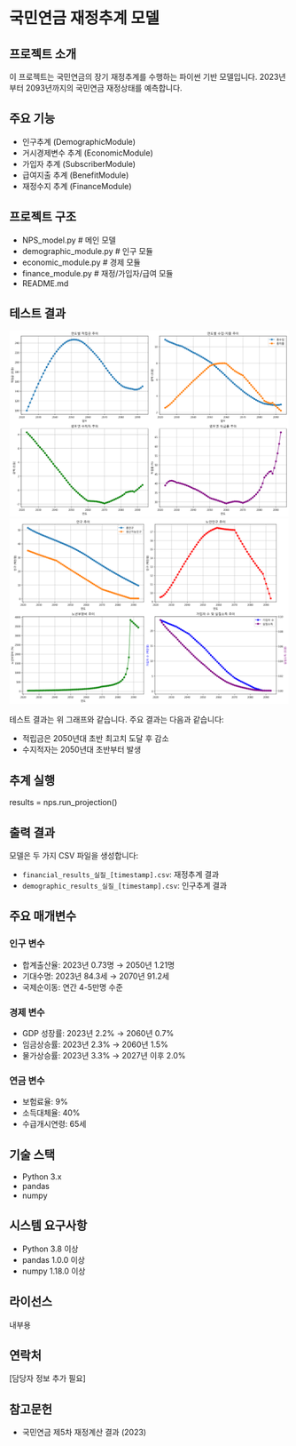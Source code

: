 # 국민연금 재정추계 모델

## 프로젝트 소개
이 프로젝트는 국민연금의 장기 재정추계를 수행하는 파이썬 기반 모델입니다. 2023년부터 2093년까지의 국민연금 재정상태를 예측합니다.

## 주요 기능
- 인구추계 (DemographicModule)
- 거시경제변수 추계 (EconomicModule)
- 가입자 추계 (SubscriberModule)
- 급여지출 추계 (BenefitModule)
- 재정수지 추계 (FinanceModule)

## 프로젝트 구조
- NPS_model.py # 메인 모델
- demographic_module.py # 인구 모듈
- economic_module.py # 경제 모듈
- finance_module.py # 재정/가입자/급여 모듈
- README.md

## 테스트 결과
![재정추계 결과](./images/financial_projection_241745.png)
![인구추계 결과](./images/demographic_projection_241745.png)


테스트 결과는 위 그래프와 같습니다. 주요 결과는 다음과 같습니다:
- 적립금은 2050년대 초반 최고치 도달 후 감소
- 수지적자는 2050년대 초반부터 발생



## 추계 실행
results = nps.run_projection()


## 출력 결과
모델은 두 가지 CSV 파일을 생성합니다:
- `financial_results_실질_[timestamp].csv`: 재정추계 결과
- `demographic_results_실질_[timestamp].csv`: 인구추계 결과

## 주요 매개변수
### 인구 변수
- 합계출산율: 2023년 0.73명 → 2050년 1.21명
- 기대수명: 2023년 84.3세 → 2070년 91.2세
- 국제순이동: 연간 4-5만명 수준

### 경제 변수
- GDP 성장률: 2023년 2.2% → 2060년 0.7%
- 임금상승률: 2023년 2.3% → 2060년 1.5%
- 물가상승률: 2023년 3.3% → 2027년 이후 2.0%

### 연금 변수
- 보험료율: 9%
- 소득대체율: 40%
- 수급개시연령: 65세

## 기술 스택
- Python 3.x
- pandas
- numpy

## 시스템 요구사항
- Python 3.8 이상
- pandas 1.0.0 이상
- numpy 1.18.0 이상

## 라이선스
내부용

## 연락처
[담당자 정보 추가 필요]

## 참고문헌
- 국민연금 제5차 재정계산 결과 (2023)
